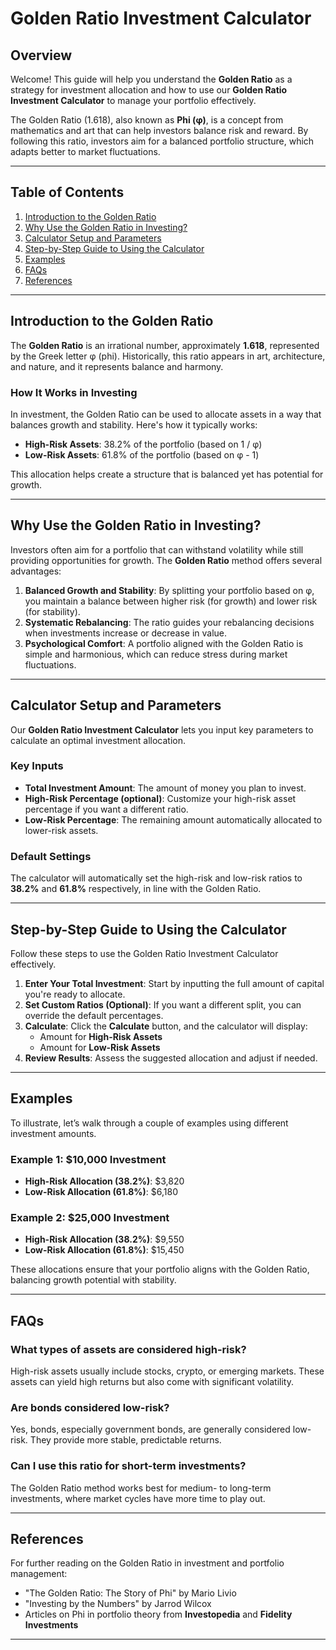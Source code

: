 # Golden Ratio Investment Calculator

## Overview

Welcome! This guide will help you understand the **Golden Ratio** as a strategy for investment allocation and how to use our **Golden Ratio Investment Calculator** to manage your portfolio effectively.

The Golden Ratio (1.618), also known as **Phi (φ)**, is a concept from mathematics and art that can help investors balance risk and reward. By following this ratio, investors aim for a balanced portfolio structure, which adapts better to market fluctuations.

---

## Table of Contents

1. [Introduction to the Golden Ratio](#introduction-to-the-golden-ratio)
2. [Why Use the Golden Ratio in Investing?](#why-use-the-golden-ratio-in-investing)
3. [Calculator Setup and Parameters](#calculator-setup-and-parameters)
4. [Step-by-Step Guide to Using the Calculator](#step-by-step-guide-to-using-the-calculator)
5. [Examples](#examples)
6. [FAQs](#faqs)
7. [References](#references)

---

## Introduction to the Golden Ratio

The **Golden Ratio** is an irrational number, approximately **1.618**, represented by the Greek letter φ (phi). Historically, this ratio appears in art, architecture, and nature, and it represents balance and harmony.

### How It Works in Investing

In investment, the Golden Ratio can be used to allocate assets in a way that balances growth and stability. Here's how it typically works:

- **High-Risk Assets**: 38.2% of the portfolio (based on 1 / φ)
- **Low-Risk Assets**: 61.8% of the portfolio (based on φ - 1)

This allocation helps create a structure that is balanced yet has potential for growth.

---

## Why Use the Golden Ratio in Investing?

Investors often aim for a portfolio that can withstand volatility while still providing opportunities for growth. The **Golden Ratio** method offers several advantages:

1. **Balanced Growth and Stability**: By splitting your portfolio based on φ, you maintain a balance between higher risk (for growth) and lower risk (for stability).
2. **Systematic Rebalancing**: The ratio guides your rebalancing decisions when investments increase or decrease in value.
3. **Psychological Comfort**: A portfolio aligned with the Golden Ratio is simple and harmonious, which can reduce stress during market fluctuations.

---

## Calculator Setup and Parameters

Our **Golden Ratio Investment Calculator** lets you input key parameters to calculate an optimal investment allocation.

### Key Inputs
- **Total Investment Amount**: The amount of money you plan to invest.
- **High-Risk Percentage (optional)**: Customize your high-risk asset percentage if you want a different ratio.
- **Low-Risk Percentage**: The remaining amount automatically allocated to lower-risk assets.

### Default Settings
The calculator will automatically set the high-risk and low-risk ratios to **38.2%** and **61.8%** respectively, in line with the Golden Ratio.

---

## Step-by-Step Guide to Using the Calculator

Follow these steps to use the Golden Ratio Investment Calculator effectively.

1. **Enter Your Total Investment**: Start by inputting the full amount of capital you're ready to allocate.
2. **Set Custom Ratios (Optional)**: If you want a different split, you can override the default percentages.
3. **Calculate**: Click the **Calculate** button, and the calculator will display:
   - Amount for **High-Risk Assets**
   - Amount for **Low-Risk Assets**
4. **Review Results**: Assess the suggested allocation and adjust if needed.

---

## Examples

To illustrate, let’s walk through a couple of examples using different investment amounts.

### Example 1: $10,000 Investment
- **High-Risk Allocation (38.2%)**: $3,820
- **Low-Risk Allocation (61.8%)**: $6,180

### Example 2: $25,000 Investment
- **High-Risk Allocation (38.2%)**: $9,550
- **Low-Risk Allocation (61.8%)**: $15,450

These allocations ensure that your portfolio aligns with the Golden Ratio, balancing growth potential with stability.

---

## FAQs

### What types of assets are considered high-risk?
High-risk assets usually include stocks, crypto, or emerging markets. These assets can yield high returns but also come with significant volatility.

### Are bonds considered low-risk?
Yes, bonds, especially government bonds, are generally considered low-risk. They provide more stable, predictable returns.

### Can I use this ratio for short-term investments?
The Golden Ratio method works best for medium- to long-term investments, where market cycles have more time to play out.

---

## References

For further reading on the Golden Ratio in investment and portfolio management:
- "The Golden Ratio: The Story of Phi" by Mario Livio
- "Investing by the Numbers" by Jarrod Wilcox
- Articles on Phi in portfolio theory from **Investopedia** and **Fidelity Investments**

---

